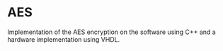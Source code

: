 # AES
Implementation of the AES encryption on the software using C++ and a hardware implementation using VHDL.
